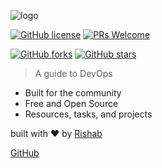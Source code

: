 <!-- _coverpage.md -->

![logo](logos/TheDevOpsGuide-logos_transparent_600.png)

[![GitHub license](https://img.shields.io/github/license/rishabkumar7/the-devops-guide.svg)](https://github.com/rishabkumar7/the-devops-guide/blob/main/LICENSE)
[![PRs Welcome](https://img.shields.io/badge/PRs-welcome-brightgreen.svg?style=flat-square)](http://makeapullrequest.com)

[![GitHub forks](https://img.shields.io/github/forks/rishabkumar7/the-devops-guide.svg?style=social&label=Fork&maxAge=2592000)](https://GitHub.com/rishabkumar7/the-devops-guide/network/)
[![GitHub stars](https://img.shields.io/github/stars/rishabkumar7/the-devops-guide.svg?style=social&label=Star&maxAge=2592000)](https://GitHub.com/rishabkumar7/the-devops-guide/stargazers/)

> A guide to DevOps

- Built for the community
- Free and Open Source
- Resources, tasks, and projects

built with ❤️ by [Rishab](https://twitter.com/rishabk7)

[GitHub](https://github.com/rishabkumar7/the-devops-guide/)
